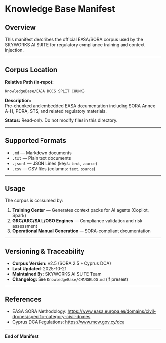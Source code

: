 <!-- Phase1 Step5 — Skyworks V5 -->
# Knowledge Base Manifest

## Overview

This manifest describes the official EASA/SORA corpus used by the SKYWORKS AI SUITE for regulatory compliance training and context injection.

---

## Corpus Location

**Relative Path (in-repo):**
```
KnowledgeBase/EASA DOCS SPLIT CHUNKS
```

**Description:**  
Pre-chunked and embedded EASA documentation including SORA Annex A-H, PDRA, STS, and related regulatory materials.

**Status:** Read-only. Do not modify files in this directory.

---

## Supported Formats

- `.md` — Markdown documents
- `.txt` — Plain text documents
- `.jsonl` — JSON Lines (keys: `text`, `source`)
- `.csv` — CSV files (columns: `text`, `source`)

---

## Usage

The corpus is consumed by:

1. **Training Center** — Generates context packs for AI agents (Copilot, Spark)
2. **GRC/ARC/SAIL/OSO Engines** — Compliance validation and risk assessment
3. **Operational Manual Generation** — SORA-compliant documentation

---

## Versioning & Traceability

- **Corpus Version:** v2.5 (SORA 2.5 + Cyprus DCA)
- **Last Updated:** 2025-10-21
- **Maintained By:** SKYWORKS AI SUITE Team
- **Changelog:** See `KnowledgeBase/CHANGELOG.md` (if present)

---

## References

- EASA SORA Methodology: https://www.easa.europa.eu/domains/civil-drones/specific-category-civil-drones
- Cyprus DCA Regulations: https://www.mcw.gov.cy/dca

---

**End of Manifest**
